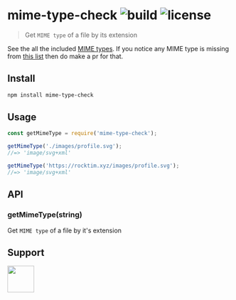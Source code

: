 # mime-type-check ![build](https://travis-ci.com/RocktimSaikia/mime-type-check.svg?branch=master) ![license](https://img.shields.io/github/license/rocktimsaikia/mime-type-check)

> Get `MIME type` of a file by its extension

See the all the included [MIME types](https://raw.githubusercontent.com/rocktimsaikia/mime-type-check/master/mime-types.json). If you notice any MIME type is missing from [this list](https://github.com/RocktimSaikia/mime-type-check/blob/master/mime-types.json) then do make a pr for that.

## Install
```bash
npm install mime-type-check
```

## Usage

```js
const getMimeType = require('mime-type-check');

getMimeType('./images/profile.svg');
//=> 'image/svg+xml'

getMimeType('https://rocktim.xyz/images/profile.svg');
//=> 'image/svg+xml'
```

## API

### getMimeType(string)

Get `MIME type` of a file by it's extension

## Support

<a href="https://www.buymeacoffee.com/7BdaxfI"><img src="https://user-images.githubusercontent.com/33410545/91206759-48d5d180-e725-11ea-93b5-754d98c007af.png" height="60px"/></a>
